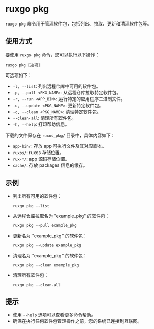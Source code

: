 # ruxgo pkg

`ruxgo pkg` 命令用于管理软件包，包括列出、拉取、更新和清理软件包等。

## 使用方式

要使用 `ruxgo pkg` 命令，您可以执行以下操作：

```
ruxgo pkg [选项]
```

可选项如下：

- `-l, --list`: 列出远程仓库中可用的软件包。
- `-p, --pull <PKG_NAME>`: 从远程仓库拉取特定软件包。
- `-r, --run <APP_BIN>`: 运行特定的应用程序二进制文件。
- `-u, --update <PKG_NAME>`: 更新特定软件包。
- `-c, --clean <PKG_NAME>`: 清理特定软件包。
- `--clean-all`: 清理所有软件包。
- `-h, --help`: 打印帮助信息。

下载的文件保存在 `ruxos_pkg/` 目录中，具体内容如下：

- `app-bin/`: 存放 app 可执行文件及其对应脚本。
- `ruxos/`: ruxos 存储位置。
- `rux-*/`: app 源码存储位置。
- `cache/`: 存放 packages 信息的缓存。

## 示例

- 列出所有可用的软件包：

  ```
  ruxgo pkg --list
  ```

- 从远程仓库拉取名为 "example_pkg" 的软件包：

  ```
  ruxgo pkg --pull example_pkg
  ```

- 更新名为 "example_pkg" 的软件包：

  ```
  ruxgo pkg --update example_pkg
  ```

- 清理名为 "example_pkg" 的软件包：

  ```
  ruxgo pkg --clean example_pkg
  ```

- 清理所有软件包：

  ```
  ruxgo pkg --clean-all
  ```

## 提示

- 使用 `--help` 选项可以查看更多命令帮助。
- 确保在执行任何软件包管理操作之前，您的系统已连接到互联网。